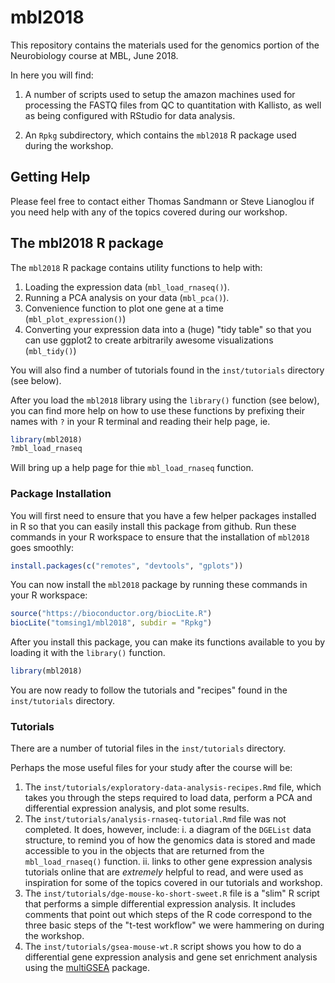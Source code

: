 # mbl2018

This repository contains the materials used for the genomics portion of the
Neurobiology course at MBL, June 2018.

In here you will find:

1. A number of scripts used to setup the amazon machines used for processing
   the FASTQ files from QC to quantitation with Kallisto, as well as being
   configured with RStudio for data analysis.

2. An `Rpkg` subdirectory, which contains the `mbl2018` R package used during
   the workshop.

## Getting Help

Please feel free to contact either Thomas Sandmann or Steve Lianoglou if you
need help with any of the topics covered during our workshop.

## The mbl2018 R package

The `mbl2018` R package contains utility functions to help with:

1. Loading the expression data (`mbl_load_rnaseq()`).
2. Running a PCA analysis on your data (`mbl_pca()`).
3. Convenience function to plot one gene at a time (`mbl_plot_expression()`)
4. Converting your expression data into a (huge) "tidy table" so that you can
   use ggplot2 to create arbitrarily awesome visualizations (`mbl_tidy()`)

You will also find a number of tutorials found in the `inst/tutorials`
directory (see below).

After you load the `mbl2018` library using the `library()` function
(see below), you can find more help on how to use these functions by
prefixing their names with `?` in your R terminal and reading their help
page, ie.

```r
library(mbl2018)
?mbl_load_rnaseq
```

Will bring up a help page for thie `mbl_load_rnaseq` function.

### Package Installation

You will first need to ensure that you have a few helper packages installed
in R  so that you can easily install this package from github. Run these
commands in your R workspace to ensure that the installation of `mbl2018`
goes smoothly:

```r
install.packages(c("remotes", "devtools", "gplots"))
```

You can now install the `mbl2018` package by running these commands in your
R workspace:

```r
source("https://bioconductor.org/biocLite.R")
biocLite("tomsing1/mbl2018", subdir = "Rpkg")
```

After you install this package, you can make its functions available to you
by loading it with the `library()` function.

```r
library(mbl2018)
```

You are now ready to follow the tutorials and "recipes" found in the
`inst/tutorials` directory.

### Tutorials

There are a number of tutorial files in the `inst/tutorials` directory.

Perhaps the mose useful files for your study after the course will be:

1. The `inst/tutorials/exploratory-data-analysis-recipes.Rmd` file, which
   takes you through the steps required to load data, perform a PCA and
   differential expression analysis, and plot some results.
2. The `inst/tutorials/analysis-rnaseq-tutorial.Rmd` file was not completed.
   It does, however, include:
   i. a diagram of the `DGEList` data structure, to remind you of how the
      genomics data is stored and made accessible to you in the objects that are
      returned from the `mbl_load_rnaseq()` function.
   ii. links to other gene expression analysis tutorials online that are
       *extremely* helpful to read, and were used as inspiration for some
       of the topics covered in our tutorials and workshop.
3. The `inst/tutorials/dge-mouse-ko-short-sweet.R` file is a "slim" R script
   that performs a simple differential expression analysis. It includes comments
   that point out which steps of the R code correspond to the three basic
   steps of the "t-test workflow" we were hammering on during the workshop.
4. The `inst/tutorials/gsea-mouse-wt.R` script shows you how to do a 
   differential gene expression analysis and gene set enrichment analysis using
   the [multiGSEA](https://github.com/lianos/multiGSEA) package.


